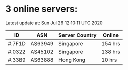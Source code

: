 # 3 online servers:

Latest update at: Sun Jul 26 12:10:11 UTC 2020

| ID | ASN | Server Country | Online |
| -- | --- | -------------- | ------ |
| #.7F1D | AS63949 | Singapore | 154 hrs |
| #.0322 | AS45102 | Singapore | 138 hrs |
| #.33B9 | AS63888 | Hong Kong | 10 hrs |

